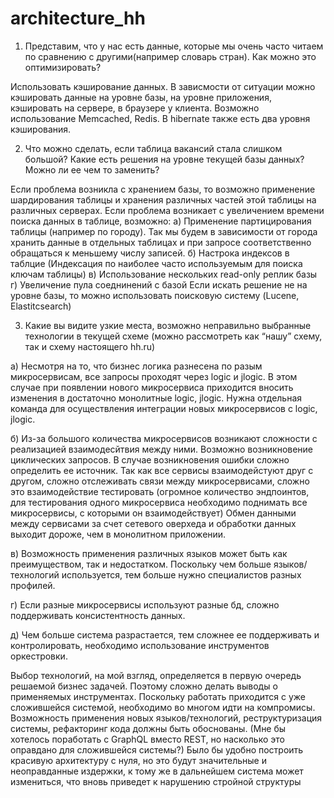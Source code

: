 # architecture_hh

1. Представим, что у нас есть данные, которые мы очень часто читаем по сравнению с другими(например словарь стран). 
Как можно это оптимизировать?

Использовать кэширование данных. В зависмости от ситуации можно кэшировать данные на уровне базы,
на уровне приложения,  кэшировать на сервере, в браузере у клиента.
Возможно использование Memcached, Redis. В hibernate также есть два уровня кэширования.

2. Что можно сделать, если таблица вакансий стала слишком большой? Какие есть решения на уровне текущей базы данных? 
Можно ли ее чем то заменить?

Если проблема возникла с хранением базы, то возможно применение шардирования таблицы и хранения различных частей
этой таблицы на различных серверах.
Если проблема возникает с увеличением времени поиска данных в таблице, возможно:
а) Применение партицирования таблицы (например по городу). Так мы будем в зависимости от города хранить данные в отдельных таблицах
и при запросе соответственно обращаться к меньшему числу записей.
б) Настрока индексов в таблцие (Индексация по наиболее часто используемым для поиска ключам таблицы)
в) Использование нескольких read-only реплик базы
г) Увеличение пула соеднинений с базой
Если искать решение не на уровне базы, то можно использовать поисковую систему (Lucene, Elastitcsearch)

3. Какие вы видите узкие места, возможно неправильно выбранные технологии в текущей схеме
(можно рассмотреть как “нашу” схему, так и схему настоящего hh.ru)

а) Несмотря на то, что бизнес логика разнесена по разым микросервисам, все запросы проходят через logic и jlogic.
В этом случае при появлении нового микросервиса приходится вносить изменения в достаточно монолитные logic, jlogic.
Нужна отдельная команда для осуществления интеграции новых микросервисов с logic, jlogic.

б) Из-за большого количества микросервисов возникают сложности с реализацией взаимодесйтвия между ними. 
Возможно возникновение циклических запросов. В случае возникновения ошибки сложно определить ее источник.
Так как все сервисы взаимодейстуют друг с другом, сложно отслеживать связи между микросервисами, сложно это взаимодействие
тестировать (огромное количество эндпоинтов, для тестирования одного микросервиса необходимо поднимать
все микросервисы, с которыми он взаимодействует)
Обмен данными между сервисами за счет сетевого оверхеда и обработки данных выходит дороже, чем в монолитном приложении. 

в) Возможность применения различных языков может быть как преимуществом, так и недостатком. Поскольку чем больше
языков/технологий используется, тем больше нужно специалистов разных профилей. 

г) Если разные микросервисы используют разные бд, сложно поддерживать консистентность данных.

д) Чем больше система разрастается, тем сложнее ее поддерживать и контролировать, необходимо использование инструментов оркестровки.

Выбор технологий, на мой взгляд, определяется в первую очередь решаемой бизнес задачей. Поэтому сложно делать выводы
о применяемых инструментах. Поскольку работать приходится с уже сложившейся системой, необходимо во многом идти на компромисы.
Возможность применения новых языков/технологий, реструктуризация системы, рефакторинг кода должны быть обоснованы. 
(Мне бы хотелось поработать с GraphQL вместо REST, но насколько это оправдано для сложившейся системы?)
Было бы удобно построить красивую архитектуру с нуля, но это будут значительные и неоправданные издержки, к тому же в дальнейшем система
может измениться, что вновь приведет к нарушению стройной структуры
